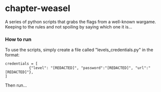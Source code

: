 # chapter-weasel

A series of python scripts that grabs the flags from a well-known wargame. Keeping to the rules and not spoiling by saying which one it is...

### How to run
To use the scripts, simply create a file called "levels_credentials.py" in the format:

	credentials = [
               {"level": "[REDACTED]", "password":"[REDACTED]", "url":"[REDACTED]"},
	]

Then run...
